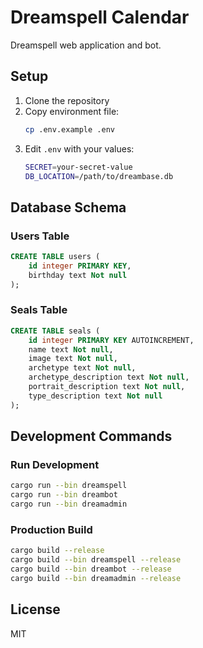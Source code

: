 # Dreamspell Calendar

Dreamspell web application and bot.

## Setup

1. Clone the repository
2. Copy environment file:
   ```bash
   cp .env.example .env
   ```
3. Edit `.env` with your values:
   ```bash
   SECRET=your-secret-value
   DB_LOCATION=/path/to/dreambase.db
   ```

## Database Schema

### Users Table
```sql
CREATE TABLE users (
    id integer PRIMARY KEY,
    birthday text Not null
);
```

### Seals Table
```sql
CREATE TABLE seals (
    id integer PRIMARY KEY AUTOINCREMENT,
    name text Not null,
    image text Not null,
    archetype text Not null,
    archetype_description text Not null,
    portrait_description text Not null,
    type_description text Not null
);
```

## Development Commands

### Run Development
```bash
cargo run --bin dreamspell
cargo run --bin dreambot
cargo run --bin dreamadmin
```

### Production Build
```bash
cargo build --release
cargo build --bin dreamspell --release
cargo build --bin dreambot --release
cargo build --bin dreamadmin --release
```

## License

MIT
